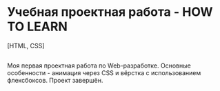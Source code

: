 # Учебная проектная работа - HOW TO LEARN
[HTML, CSS]
##
Моя первая проектная работа по Web-разработке. Основные особенности - анимация через CSS и вёрстка с использованием флексбоксов.
Проект завершён.
